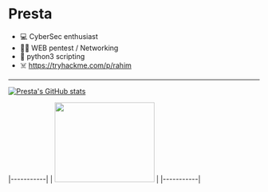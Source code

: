 # Presta
 
- 💻 CyberSec enthusiast
- 🏴‍☠️ WEB pentest / Networking
- 🐍 python3 scripting
- ☠️ https://tryhackme.com/p/rahim

***


[![Presta's GitHub stats](https://github-readme-stats.vercel.app/api?username=prestaa&show_icons=true&theme=dark&hide=prs,contribs)](https://github.com/anuraghazra/github-readme-stats)  


|-----------| 
| <a href="https://google.com" ><img src="https://www.root-me.org/IMG/logo/siteon0.svg" width="200" height="160" ></a> | 
|-----------|
